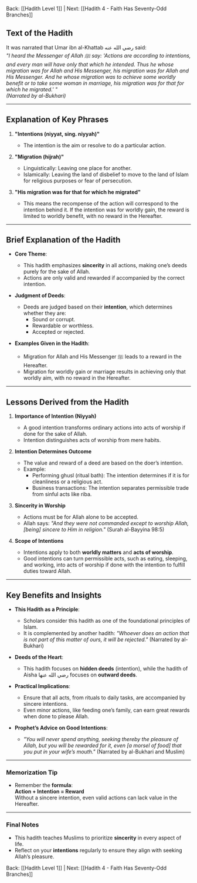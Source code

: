 Back: [[Hadith Level 1]] | Next: [[Hadith 4 - Faith Has Seventy-Odd Branches]]

## Text of the Hadith
It was narrated that Umar ibn al-Khattab رضي الله عنه said:  
*"I heard the Messenger of Allah ﷺ say: 'Actions are according to intentions, and every man will have only that which he intended. Thus he whose migration was for Allah and His Messenger, his migration was for Allah and His Messenger. And he whose migration was to achieve some worldly benefit or to take some woman in marriage, his migration was for that for which he migrated.' "*  
*(Narrated by al-Bukhari)*

---

## Explanation of Key Phrases
1. **"Intentions (niyyat, sing. niyyah)"**  
   - The intention is the aim or resolve to do a particular action.  

2. **"Migration (hijrah)"**  
   - Linguistically: Leaving one place for another.  
   - Islamically: Leaving the land of disbelief to move to the land of Islam for religious purposes or fear of persecution.  

3. **"His migration was for that for which he migrated"**  
   - This means the recompense of the action will correspond to the intention behind it. If the intention was for worldly gain, the reward is limited to worldly benefit, with no reward in the Hereafter.

---

## Brief Explanation of the Hadith
- **Core Theme**:  
  - This hadith emphasizes **sincerity** in all actions, making one’s deeds purely for the sake of Allah.  
  - Actions are only valid and rewarded if accompanied by the correct intention.  

- **Judgment of Deeds**:  
  - Deeds are judged based on their **intention**, which determines whether they are:  
    - Sound or corrupt.  
    - Rewardable or worthless.  
    - Accepted or rejected.  

- **Examples Given in the Hadith**:  
  - Migration for Allah and His Messenger ﷺ leads to a reward in the Hereafter.  
  - Migration for worldly gain or marriage results in achieving only that worldly aim, with no reward in the Hereafter.

---

## Lessons Derived from the Hadith
1. **Importance of Intention (Niyyah)**  
   - A good intention transforms ordinary actions into acts of worship if done for the sake of Allah.  
   - Intention distinguishes acts of worship from mere habits.  

2. **Intention Determines Outcome**  
   - The value and reward of a deed are based on the doer’s intention.  
   - Example:  
     - Performing ghusl (ritual bath): The intention determines if it is for cleanliness or a religious act.  
     - Business transactions: The intention separates permissible trade from sinful acts like riba.  

3. **Sincerity in Worship**  
   - Actions must be for Allah alone to be accepted.  
   - Allah says: *"And they were not commanded except to worship Allah, [being] sincere to Him in religion."* (Surah al-Bayyina 98:5)  

4. **Scope of Intentions**  
   - Intentions apply to both **worldly matters** and **acts of worship**.  
   - Good intentions can turn permissible acts, such as eating, sleeping, and working, into acts of worship if done with the intention to fulfill duties toward Allah.  

---

## Key Benefits and Insights
- **This Hadith as a Principle**:  
  - Scholars consider this hadith as one of the foundational principles of Islam.  
  - It is complemented by another hadith: *"Whoever does an action that is not part of this matter of ours, it will be rejected."* (Narrated by al-Bukhari)  

- **Deeds of the Heart**:  
  - This hadith focuses on **hidden deeds** (intention), while the hadith of Aisha رضي الله عنها focuses on **outward deeds**.  

- **Practical Implications**:  
  - Ensure that all acts, from rituals to daily tasks, are accompanied by sincere intentions.  
  - Even minor actions, like feeding one’s family, can earn great rewards when done to please Allah.  

- **Prophet’s Advice on Good Intentions**:  
  - *"You will never spend anything, seeking thereby the pleasure of Allah, but you will be rewarded for it, even [a morsel of food] that you put in your wife’s mouth."* (Narrated by al-Bukhari and Muslim)

---

### Memorization Tip
- Remember the **formula**:  
  **Action + Intention = Reward**  
  Without a sincere intention, even valid actions can lack value in the Hereafter.

---

### Final Notes
- This hadith teaches Muslims to prioritize **sincerity** in every aspect of life.  
- Reflect on your **intentions** regularly to ensure they align with seeking Allah’s pleasure.  

Back: [[Hadith Level 1]] | Next: [[Hadith 4 - Faith Has Seventy-Odd Branches]]